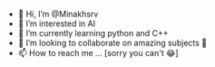 - 👋 Hi, I’m @Minakhsrv
- 👀 I’m interested in AI
- 🌱 I’m currently learning python and C++
- 💞️ I’m looking to collaborate on amazing subjects 🤔
- 📫 How to reach me ... [sorry you can't 😂]

<!---
Minakhsrv/Minakhsrv is a ✨ special ✨ repository because its `README.md` (this file) appears on your GitHub profile.
You can click the Preview link to take a look at your changes.
--->
